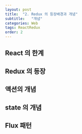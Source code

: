 ```yaml
---
layout: post
title:  "2. Redux 의 등장배경과 개념"
subtitle:   "개념"
categories: Web
tags: ReactRedux
order: 2
---
```


## React 의 한계

## Redux 의 등장

## 액션의 개념

## state 의 개념

## Flux 패턴